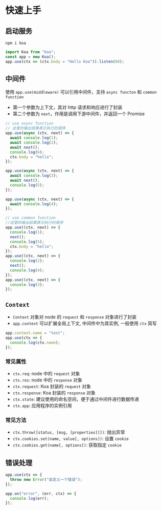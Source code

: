 # 快速上手

## 启动服务

```shell
npm i koa
```

```js
import Koa from "koa";
const app = new Koa();
app.use(ctx => (ctx.body = "Hello Koa")).listen(80);
```

## 中间件

使用 `app.use(middleware)` 可以引用中间件，支持 `async functon` 和 `common function`

- 第一个参数为上下文，其对 http 请求和响应进行了封装
- 第二个参数为 `next`，作用是调用下游中间件，并返回一个 Promise

```js
// use async function
// 这里的输出结果表示执行的顺序
app.use(async (ctx, next) => {
  await console.log(1);
  await console.log(2);
  await next();
  console.log(6);
  ctx.body = "hello";
});

app.use(async (ctx, next) => {
  await console.log(3);
  await next();
  console.log(5);
});

app.use(async (ctx, next) => {
  await console.log(4);
});
```

```js
// use common function
//这里的输出结果表示执行的顺序
app.use((ctx, next) => {
  console.log(1);
  next();
  console.log(5);
  ctx.body = "hello";
});
app.use((ctx, next) => {
  console.log(2);
  next();
  console.log(4);
});
app.use((ctx, next) => {
  console.log(3);
});
```

## `Context`

- `Context` 对象对 node 的 `request` 和 `response` 对象进行了封装
- `app.context` 可以扩展全局上下文, 中间件中为其实例, 一般使用 `ctx` 简写

```js
app.context.name = "test";
app.use(ctx => {
  console.log(ctx.name);
});
```

### 常见属性

- `ctx.req`: node 中的 `request` 对象
- `ctx.res`: node 中的 `response` 对象
- `ctx.request`: Koa 封装的 `request` 对象
- `ctx.response`: Koa 封装的 `response` 对象
- `ctx.state`: 建议使用的命名空间，便于通过中间件进行数据传递
- `ctx.app`: 应用程序的实例引用

### 常见方法

- `ctx.throw([status, [msg, [properties]]])`: 抛出异常
- `ctx.cookies.set(name, value[, options])`: 设置 `cookie`
- `ctx.cookies.get(name[, options])`: 获取指定 `cookie`

## 错误处理

```js
app.use(ctx => {
  throw new Error("自定义一个错误");
});

app.on("error", (err, ctx) => {
  console.log(err);
});
```
